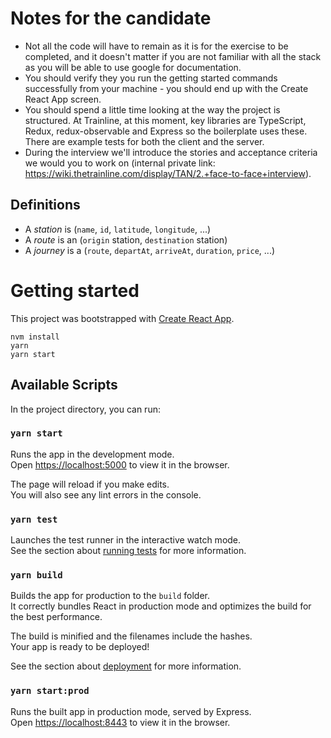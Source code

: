 # Notes for the candidate

- Not all the code will have to remain as it is for the exercise to be completed, and it doesn't matter if you are not familiar with all the stack as you will be able to use google for documentation.
- You should verify they you run the getting started commands successfully from your machine - you should end up with the Create React App screen.
- You should spend a little time looking at the way the project is structured. At Trainline, at this moment, key libraries are TypeScript, Redux, redux-observable and Express so the boilerplate uses these. There are example tests for both the client and the server.
- During the interview we'll introduce the stories and acceptance criteria we would you to work on (internal private link: https://wiki.thetrainline.com/display/TAN/2.+face-to-face+interview).

## Definitions
- A *station* is (`name`, `id`, `latitude`, `longitude`, ...)
- A *route* is an (`origin` station, `destination` station)
- A *journey* is a (`route`, `departAt`, `arriveAt`, `duration`, `price`, ...)

# Getting started

This project was bootstrapped with [Create React App](https://github.com/facebook/create-react-app).


    nvm install
    yarn
    yarn start

## Available Scripts

In the project directory, you can run:

### `yarn start`

Runs the app in the development mode.<br />
Open [https://localhost:5000](https://localhost:5000) to view it in the browser.

The page will reload if you make edits.<br />
You will also see any lint errors in the console.

### `yarn test`

Launches the test runner in the interactive watch mode.<br />
See the section about [running tests](https://facebook.github.io/create-react-app/docs/running-tests) for more information.

### `yarn build`

Builds the app for production to the `build` folder.<br />
It correctly bundles React in production mode and optimizes the build for the best performance.

The build is minified and the filenames include the hashes.<br />
Your app is ready to be deployed!

See the section about [deployment](https://facebook.github.io/create-react-app/docs/deployment) for more information.

### `yarn start:prod`

Runs the built app in production mode, served by Express.<br />
Open [https://localhost:8443](https://localhost:8443) to view it in the browser.
